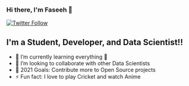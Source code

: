 ### Hi there, I'm Faseeh  👋
[![Twitter Follow](https://img.shields.io/twitter/follow/codeSTACKr?color=1DA1F2&logo=twitter&style=for-the-badge)](https://twitter.com/FaseehA21007663)

## I'm a Student, Developer, and Data Scientist!!

- 🌱 I’m currently learning everything 🤣
- 👯 I’m looking to collaborate with other Data Scientists
- 🥅 2021 Goals: Contribute more to Open Source projects
- ⚡ Fun fact: I love to play Cricket and watch  Anime

